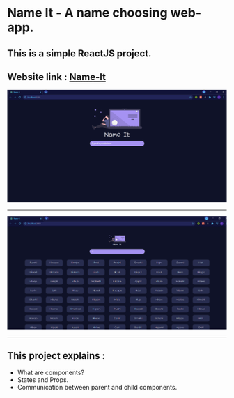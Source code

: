# Name It - A name choosing web-app.

## This is a simple ReactJS project.

## Website link : [Name-It](https://name-guesser.herokuapp.com/)


![Alt text](./public/nameitimg.png 'Preview 1')

---

![Alt text](./public/nameitem2.png 'Preview 2')

---

## This project explains :

-   What are components?
-   States and Props.
-   Communication between parent and child components.
